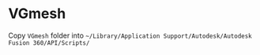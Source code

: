 # VGmesh

Copy `VGmesh` folder into `~/Library/Application Support/Autodesk/Autodesk Fusion 360/API/Scripts/`